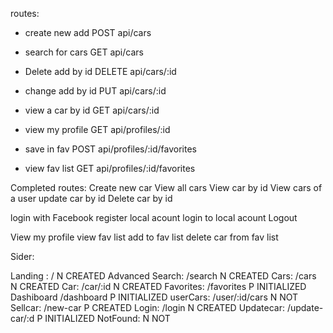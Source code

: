 routes:

- create new add POST api/cars
- search for cars GET api/cars
- Delete add by id DELETE api/cars/:id
- change add by id PUT api/cars/:id
- view a car by id GET api/cars/:id

- view my profile GET api/profiles/:id
- save in fav POST api/profiles/:id/favorites
- view fav list GET api/profiles/:id/favorites

Completed routes:
Create new car
View all cars
View car by id
View cars of a user
update car by id
Delete car by id

login with Facebook
register local acount
login to local acount
Logout

View my profile
view fav list
add to fav list
delete car from fav list

Sider:

Landing : / N CREATED
Advanced Search: /search N CREATED
Cars: /cars N CREATED
Car: /car/:id N CREATED
Favorites: /favorites P INITIALIZED
Dashiboard /dashboard P INITIALIZED
userCars: /user/:id/cars N NOT
Sellcar: /new-car P CREATED
Login: /login N CREATED
Updatecar: /update-car/:d P INITIALIZED
NotFound: N NOT
